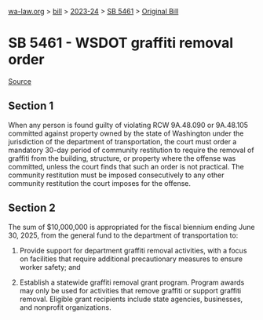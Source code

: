 [wa-law.org](/) > [bill](/bill/) > [2023-24](/bill/2023-24/) > [SB 5461](/bill/2023-24/sb/5461/) > [Original Bill](/bill/2023-24/sb/5461/1/)

# SB 5461 - WSDOT graffiti removal order

[Source](http://lawfilesext.leg.wa.gov/biennium/2023-24/Pdf/Bills/Senate%20Bills/5461.pdf)

## Section 1
When any person is found guilty of violating RCW 9A.48.090 or 9A.48.105 committed against property owned by the state of Washington under the jurisdiction of the department of transportation, the court must order a mandatory 30-day period of community restitution to require the removal of graffiti from the building, structure, or property where the offense was committed, unless the court finds that such an order is not practical. The community restitution must be imposed consecutively to any other community restitution the court imposes for the offense.

## Section 2
The sum of $10,000,000 is appropriated for the fiscal biennium ending June 30, 2025, from the general fund to the department of transportation to:

1. Provide support for department graffiti removal activities, with a focus on facilities that require additional precautionary measures to ensure worker safety; and

2. Establish a statewide graffiti removal grant program. Program awards may only be used for activities that remove graffiti or support graffiti removal. Eligible grant recipients include state agencies, businesses, and nonprofit organizations.
